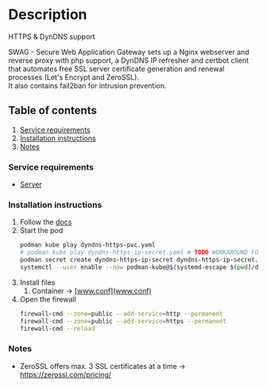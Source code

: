 # Description

HTTPS & DynDNS support

SWAG - Secure Web Application Gateway sets up a Nginx webserver and reverse proxy with php support, a DynDNS IP
refresher and certbot client that automates free SSL server
certificate generation and renewal processes (Let's Encrypt and ZeroSSL).  
It also contains fail2ban for intrusion prevention.

## Table of contents

1. [Service requirements](#service-requirements)
2. [Installation instructions](#installation-instructions)
3. [Notes](#notes)

### Service requirements

- [Server](../../../base/operating-system)

### Installation instructions

1. Follow the [docs](https://docs.linuxserver.io/general/swag)
2. Start the pod
   ```bash
   podman kube play dyndns-https-pvc.yaml
   # podman kube play dyndns-https-ip-secret.yaml # TODO WORKAROUND FOR https://github.com/containers/podman/issues/16269
   podman secret create dyndns-https-ip-secret dyndns-https-ip-secret.json
   systemctl --user enable --now podman-kube@$(systemd-escape $(pwd)/dyndns-https-ip-pod.yaml).service
   ```
3. Install files
    1. Container -> [www.conf](www.conf)
4. Open the firewall
   ```bash
   firewall-cmd --zone=public --add-service=http --permanent
   firewall-cmd --zone=public --add-service=https --permanent
   firewall-cmd --reload
   ```

### Notes

- ZeroSSL offers max. 3 SSL certificates at a time -> https://zerossl.com/pricing/
